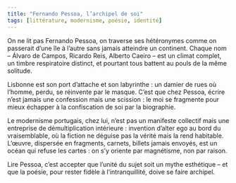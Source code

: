 ```yaml
---
title: "Fernando Pessoa, l’archipel de soi"
tags: [littérature, modernisme, poésie, identité]
---
```


On ne lit pas Fernando Pessoa, on traverse ses hétéro­nymes comme on passerait d’une île à l’autre sans jamais atteindre un continent. Chaque nom – Álvaro de Campos, Ricardo Reis, Alberto Caeiro – est un climat complet, un timbre respiratoire distinct, et pourtant tous battent au pouls de la même solitude.  

Lisbonne est son port d’attache et son labyrinthe : un damier de rues où l’homme, perdu, se réinvente par le masque. C’est que chez Pessoa, écrire n’est jamais une confession mais une scission : le moi se fragmente pour mieux échapper à la confiscation de soi par la biographie.  

Le modernisme portugais, chez lui, n’est pas un manifeste collectif mais une entreprise de démultiplication intérieure : invention d’alter ego au bord du vraisemblable, où la fiction ne déguise pas la vérité mais la rend habitable. L’œuvre, dispersée en fragments, carnets, billets jamais envoyés, est un océan qui refuse les cartes : on s’y oriente par magnétisme, non par raison.

Lire Pessoa, c’est accepter que l’unité du sujet soit un mythe esthétique – et que la poésie, pour rester fidèle à l’intranquillité, doive se faire archipel.

